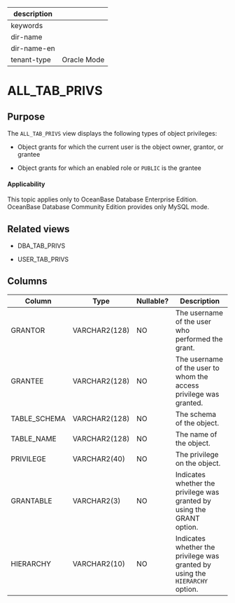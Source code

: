 | description ||
|---|---|
| keywords ||
| dir-name ||
| dir-name-en ||
| tenant-type | Oracle Mode |

# ALL_TAB_PRIVS

## Purpose

The `ALL_TAB_PRIVS` view displays the following types of object privileges:

* Object grants for which the current user is the object owner, grantor, or grantee

* Object grants for which an enabled role or `PUBLIC` is the grantee

<main id="notice" >
    <h4>Applicability</h4>
    <p>This topic applies only to OceanBase Database Enterprise Edition. OceanBase Database Community Edition provides only MySQL mode. </p>
  </main>

## Related views

* DBA_TAB_PRIVS

* USER_TAB_PRIVS

## Columns

| **Column** | **Type** | **Nullable?** | **Description** |
|--------------|---------------|----------------|-------------------------------|
| GRANTOR | VARCHAR2(128) | NO | The username of the user who performed the grant. |
| GRANTEE | VARCHAR2(128) | NO | The username of the user to whom the access privilege was granted. |
| TABLE_SCHEMA | VARCHAR2(128) | NO | The schema of the object. |
| TABLE_NAME | VARCHAR2(128) | NO | The name of the object. |
| PRIVILEGE | VARCHAR2(40) | NO | The privilege on the object. |
| GRANTABLE | VARCHAR2(3) | NO | Indicates whether the privilege was granted by using the GRANT option. |
| HIERARCHY | VARCHAR2(10) | NO | Indicates whether the privilege was granted by using the `HIERARCHY` option. |
